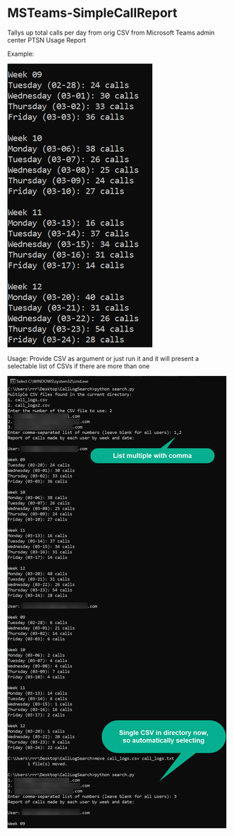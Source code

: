 # MSTeams-SimpleCallReport
Tallys up total calls per day from orig CSV from Microsoft Teams admin center PTSN Usage Report

Example:

![Short Example](img/ShortSnippt.png)

Usage: Provide CSV as argument or just run it and it will present a selectable list of CSVs if there are more than one

![Full Example](img/FullExample.png)
